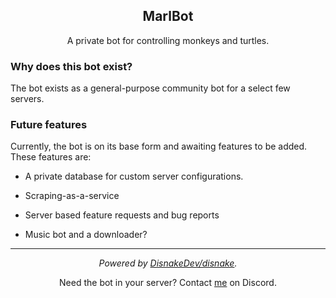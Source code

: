 <h2 align="center">MarlBot</h2>
<p align="center">A private bot for controlling monkeys and turtles.</p>

<h3>Why does this bot exist?</h3>

The bot exists as a general-purpose community bot for a select few servers.

<h3>Future features</h3>

Currently, the bot is on its base form and awaiting features to be added. These features are:

- A private database for custom server configurations.

- Scraping-as-a-service

- Server based feature requests and bug reports

- Music bot and a downloader?


<hr>

<p align="center"><i>Powered by <a href="https://github.com/DisnakeDev/disnake">DisnakeDev/disnake</a>.</i></p>

<p align="center">
Need the bot in your server? Contact <a href="https://discord.com/users/742641737213673483">me</a> on Discord.
</p>